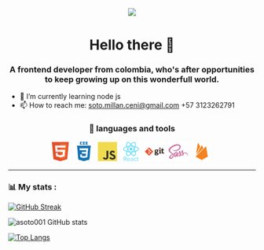 <div id='header' align='center'>
   <img src='https://media.giphy.com/media/v1.Y2lkPTc5MGI3NjExNzBhMzZiOWU4N2Y1ODI1Nzc4Yjg0MTJiMmEyNmY5ODg4ODRkZmJkYSZlcD12MV9pbnRlcm5hbF9naWZzX2dpZklkJmN0PWc/bGgsc5mWoryfgKBx1u/giphy.gif' width='200' />
   <h1>Hello there 👋</h1>
   <h3 align='center'>
      A frontend developer from colombia, who's after opportunities to keep growing up on this wonderfull world.
   </h3>
</div>



- 🌱 I’m currently learning node js
- 📫 How to reach me: soto.millan.ceni@gmail.com   +57 3123262791



<div align='center'>           
  <h3 align='center'> 🔨 languages and tools </h3>
   <div>
     <img src="https://github.com/devicons/devicon/blob/master/icons/html5/html5-original.svg"  width='40' height='40'/>&nbsp;
     <img src="https://github.com/devicons/devicon/blob/master/icons/css3/css3-plain-wordmark.svg"  width='40' height='40'/>&nbsp;
     <img src="https://github.com/devicons/devicon/blob/master/icons/javascript/javascript-original.svg"  width='40' height='40'/>&nbsp;
     <img src="https://github.com/devicons/devicon/blob/master/icons/react/react-original-wordmark.svg"  width='40' height='40'/>&nbsp;
     <img src="https://github.com/devicons/devicon/blob/master/icons/git/git-original-wordmark.svg"  width='40' height='40'/>&nbsp;
     <img src="https://github.com/devicons/devicon/blob/master/icons/sass/sass-original.svg"  width='40' height='40'/>&nbsp;
     <img src="https://github.com/devicons/devicon/blob/master/icons/firebase/firebase-plain.svg"  width='40' height='40'/>&nbsp;
    </div>
</div>


---
### 📊 My stats : 

[![GitHub Streak](https://streak-stats.demolab.com?user=asoto001&theme=highcontrast&hide_border=true)](https://git.io/streak-stats)

![asoto001 GitHub stats](https://github-readme-stats.vercel.app/api?username=asoto001&show_icons=true&theme=radical)

[![Top Langs](https://github-readme-stats.vercel.app/api/top-langs/?username=asoto001)](https://github.com/asoto001/github-readme-stats)
<!--
**asoto001/asoto001** is a ✨ _special_ ✨ repository because its `README.md` (this file) appears on your GitHub profile.

Here are some ideas to get you started:


- 👯 I’m looking to collaborate on ...
- 🤔 I’m looking for help with ...
- 💬 Ask me about ...
- 😄 Pronouns: ...
- ⚡ Fun fact: ...
-->

